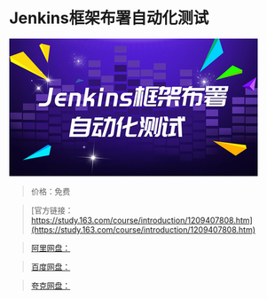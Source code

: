 # Jenkins框架布署自动化测试

![img](../../../assets/study163/free/bf304e4f02074257b91891247aad68fc.jpg)

> 价格：免费

> [官方链接：https://study.163.com/course/introduction/1209407808.htm](https://study.163.com/course/introduction/1209407808.htm)

> [阿里网盘：]()

> [百度网盘：]()

> [夸克网盘：]()

